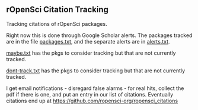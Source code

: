 ## rOpenSci Citation Tracking

Tracking citations of rOpenSci packages. 

Right now this is done through Google Scholar alerts. The packages tracked are in the file [packages.txt](packages.txt), and the separate alerts are in [alerts.txt](alerts.txt).

[maybe.txt](maybe.txt) has the pkgs to consider tracking but that are not currently tracked.

[dont-track.txt](dont-track.txt) has the pkgs to consider tracking but that are not currently tracked.

I get email notifications - disregard false alarms - for real hits, collect the pdf if there is one, and put an entry in our list of citations. Eventually citations end up at <https://github.com/ropensci-org/ropensci_citations>
